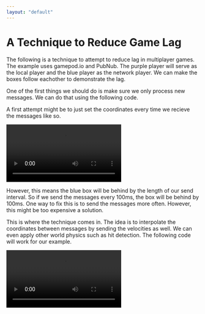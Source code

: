 ```yaml
--- 
layout: "default"
---
```

# A Technique to Reduce Game Lag

The following is a technique to attempt to reduce lag in multiplayer games. The example uses gamepod.io and PubNub. The purple player will serve as the local player and the blue player as the network player. We can make the boxes follow eachother to demonstrate the lag.

One of the first things we should do is make sure we only process new messages. We can do that using the following code.

<script src="https://gist.github.com/BenLorantfy/80bdff05b8149e59d624a2c8e1c4e0d2.js"></script>  
    
A first attempt might be to just set the coordinates every time we recieve the messages like so.

<script src="https://gist.github.com/BenLorantfy/79eac8b2c943d9a085e8bb22bc6de333.js"></script>
    
<video src="/img/lag1.mov" autoplay loop></video>
    
However, this means the blue box will be behind by the length of our send interval. So if we send the messages every 100ms, the box will be behind by 100ms. One way to fix this is to send the messages more often. However, this might be too expensive a solution.

This is where the technique comes in. The idea is to interpolate the coordinates between messages by sending the velocities as well. We can even apply other world physics such as hit detection. The following code will work for our example.

<script src="https://gist.github.com/BenLorantfy/b12b879927f941c932d58fcdaa454c52.js"></script>

<video src="/img/lag2.mov" autoplay loop></video>
